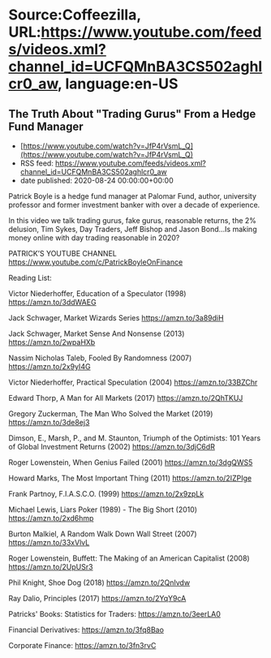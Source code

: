 # Source:Coffeezilla, URL:https://www.youtube.com/feeds/videos.xml?channel_id=UCFQMnBA3CS502aghlcr0_aw, language:en-US

## The Truth About "Trading Gurus" From a Hedge Fund Manager
 - [https://www.youtube.com/watch?v=JfP4rVsmL_Q](https://www.youtube.com/watch?v=JfP4rVsmL_Q)
 - RSS feed: https://www.youtube.com/feeds/videos.xml?channel_id=UCFQMnBA3CS502aghlcr0_aw
 - date published: 2020-08-24 00:00:00+00:00

Patrick Boyle is a hedge fund manager at Palomar Fund, author, university professor and former investment banker with over a decade of experience. 

In this video we talk trading gurus, fake gurus, reasonable returns, the 2% delusion, Tim Sykes, Day Traders, Jeff Bishop and Jason Bond...Is making money online with day trading reasonable in 2020? 

PATRICK’S YOUTUBE CHANNEL
https://www.youtube.com/c/PatrickBoyleOnFinance

Reading List:

Victor Niederhoffer, Education of a Speculator (1998) https://amzn.to/3ddWAEG

Jack Schwager, Market Wizards Series https://amzn.to/3a89diH

Jack Schwager, Market Sense And Nonsense (2013) https://amzn.to/2wpaHXb

Nassim Nicholas Taleb, Fooled By Randomness (2007) https://amzn.to/2x9yI4G

Victor Niederhoffer, Practical Speculation (2004) https://amzn.to/33BZChr

 Edward Thorp, A Man for All Markets (2017) https://amzn.to/2QhTKUJ

Gregory Zuckerman, The Man Who Solved the Market (2019) https://amzn.to/3de8ej3

Dimson, E., Marsh, P., and M. Staunton, Triumph of the Optimists: 101 Years of Global Investment Returns (2002) https://amzn.to/3djC6dR

Roger Lowenstein, When Genius Failed (2001) https://amzn.to/3dgQWS5

Howard Marks, The Most Important Thing  (2011) https://amzn.to/2IZPIge

Frank Partnoy, F.I.A.S.C.O. (1999) https://amzn.to/2x9zpLk

Michael Lewis, Liars Poker (1989)   -  The Big Short (2010) https://amzn.to/2xd6hmp

Burton Malkiel, A Random Walk Down Wall Street (2007) https://amzn.to/33xVlvL

Roger Lowenstein, Buffett: The Making of an American Capitalist (2008) https://amzn.to/2UpUSr3

Phil Knight, Shoe Dog (2018) https://amzn.to/2QnIvdw

Ray Dalio, Principles (2017)  https://amzn.to/2YqY9cA

Patricks' Books: 
Statistics for Traders: https://amzn.to/3eerLA0

Financial Derivatives: https://amzn.to/3fq8Bao

Corporate Finance: https://amzn.to/3fn3rvC

